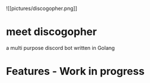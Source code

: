 ![[pictures/discogopher.png]]

# meet discogopher
a multi purpose discord bot written in Golang

# Features - Work in progress